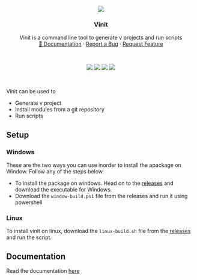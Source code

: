 <p align="center">
  <img src="https://i.imgur.com/xs4pUIG.png" aly="logo">
  <h3 align="center">Vinit</h3>

  <p align="center">
    Vinit is a command line tool to generate v projects and run scripts
    <br />
    <a href="https://github.com/pranavbaburaj/vinit/tree/main/docs">📖 Documentation</a>
    ·
    <a href="https://github.com/pranavbaburaj/vinit/issues">Report a Bug</a>
    ·
    <a href="https://github.com/pranavbaburaj/vinit/pulls">Request Feature</a>
  </p>
  <br>
  <p align="center">
    <img src="https://img.shields.io/discord/808537055177080892.svg">
    <img src="https://badges.frapsoft.com/os/v1/open-source.svg?v=103">
    <img src="https://img.shields.io/github/last-commit/pranavbaburaj/vinit">
    <img src="https://tokei.rs/b1/github/pranavbaburaj/vinit">
  </p>

  <br />
</p>

Vinit can be used to


 - Generate v project
 - Install modules from a git repository
 - Run scripts


## Setup

### Windows
These are the two ways you can use inorder to install the apackage
on Window. Follow any of the steps below.

 - To install the package on windows. Head on to the [releases](https://github.com/pranavbaburaj/vinit/releases/latest) and download the executable for Windows.
 - Download the `window-build.ps1` file from the releases and run it using powershell

### Linux
To install vinit on linux, download the `linux-build.sh` file from the [releases](https://github.com/pranavbaburaj/vinit/releases/latest) and run the script.

## Documentation
Read the documentation [here](https://github.com/pranavbaburaj/vinit/tree/main/docs)
